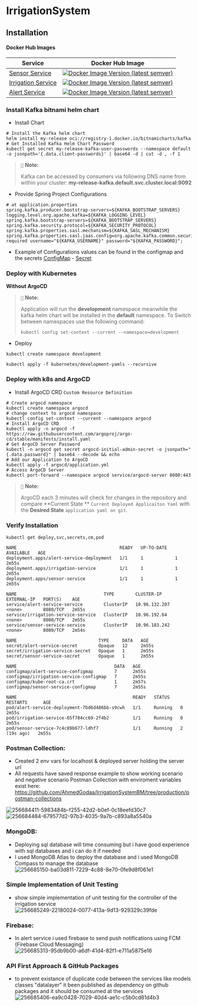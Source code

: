 # IrrigationSystem

## Installation

#### Docker Hub Images

| Service            | Docker Hub Image                                                                                                                                                                     |
|--------------------|--------------------------------------------------------------------------------------------------------------------------------------------------------------------------------------|
| [Sensor Service](https://hub.docker.com/r/ahmedgodaa/sensor-service) | [![Docker Image Version (latest semver)](https://img.shields.io/docker/v/ahmedgodaa/sensor-service?sort=semver)](https://hub.docker.com/repository/docker/ahmedgodaa/sensor-service) |
| [Irrigation Service](https://hub.docker.com/r/ahmedgodaa/irrigation-service) | [![Docker Image Version (latest semver)](https://img.shields.io/docker/v/ahmedgodaa/irrigation-service?sort=semver)](https://hub.docker.com/repository/docker/ahmedgodaa/irrigation-service) |
| [Alert Service](https://hub.docker.com/r/ahmedgodaa/alert-service) | [![Docker Image Version (latest semver)](https://img.shields.io/docker/v/ahmedgodaa/alert-service?sort=semver)](https://hub.docker.com/repository/docker/ahmedgodaa/alert-service) |

### Install Kafka bitnami helm chart

- Install Chart

```shell
# Install the Kafka helm chart
helm install my-release oci://registry-1.docker.io/bitnamicharts/kafka
# Get Installed Kafka Helm Chart Password
kubectl get secret my-release-kafka-user-passwords --namespace default -o jsonpath='{.data.client-passwords}' | base64 -d | cut -d , -f 1
``` 

> `📝` **Note:**
>
> Kafka can be accessed by consumers via following DNS name from within your cluster:
> **my-release-kafka.default.svc.cluster.local:9092**

- Provide Spring Project Configurations

```text
# at application.properties
spring.kafka.producer.bootstrap-servers=${KAFKA_BOOTSTRAP_SERVERS}
logging.level.org.apache.kafka=${KAFKA_LOGGING_LEVEL}
spring.kafka.bootstrap-servers=${KAFKA_BOOTSTRAP_SERVERS}
spring.kafka.security.protocol=${KAFKA_SECURITY_PROTOCOL}
spring.kafka.properties.sasl.mechanism=${KAFKA_SASL_MECHANISM}
spring.kafka.properties.sasl.jaas.config=org.apache.kafka.common.security.scram.ScramLoginModule required username="${KAFKA_USERNAME}" password="${KAFKA_PASSWORD}";
```

- Example of Configurations values can be found in the configmap and the
  secrets [ConfigMap](kubernetes/development/sensor-service/sensor-service-configmap.yml) - [Secret](kubernetes/development/sensor-service/sensor-service-secret.yml)

### Deploy with Kubernetes

**Without ArgoCD**
> `📝` **Note:**
>
> Application will run the **development** namespace meanwhile the kafka helm chart will be installed in the **default**
> namespace.
> To Switch between namespaces use the following command:
> ```shell
> kubectl config set-context --current --namespace=development
> ```

- Deploy

```shell
kubectl create namespace development

kubectl apply -f kubernetes/development-yamls --recursive
```

### Deploy with k8s and ArgoCD

- Install ArgoCD CRD `Custom Resource Definition`

```shell
# Create argocd namespace
kubectl create namespace argocd
# change context to argocd namespace
kubectl config set-context --current --namespace argocd
# Install ArgoCD CRD
kubectl apply -n argocd -f https://raw.githubusercontent.com/argoproj/argo-cd/stable/manifests/install.yaml
# Get ArgoCD Server Password
kubectl -n argocd get secret argocd-initial-admin-secret -o jsonpath="{.data.password}" | base64 --decode && echo
# Add our Application to ArgoCD
kubectl apply -f argocd/application.yml
# Access ArgoCD Server
kubectl port-forward --namespace argocd service/argocd-server 8080:443
```

> `📝` **Note:**
>
> ArgoCD each 3 minutes will check for changes in the repository and compare **Current State
** `Current Deployed Applicaiton Yaml` with the **Desired State** `application yaml on git`.

### Verify Installation

```shell
kubectl get deploy,svc,secrets,cm,pod
```

```text
NAME                                       READY   UP-TO-DATE   AVAILABLE   AGE
deployment.apps/alert-service-deployment   1/1     1            1           2m55s
deployment.apps/irrigation-service         1/1     1            1           2m55s
deployment.apps/sensor-service             1/1     1            1           2m55s

NAME                                 TYPE        CLUSTER-IP      EXTERNAL-IP   PORT(S)    AGE
service/alert-service-service        ClusterIP   10.96.132.207   <none>        8080/TCP   2m55s
service/irrigation-service-service   ClusterIP   10.96.192.64    <none>        8080/TCP   2m55s
service/sensor-service-service       ClusterIP   10.96.183.242   <none>        8080/TCP   2m54s

NAME                               TYPE     DATA   AGE
secret/alert-service-secret        Opaque   12     2m55s
secret/irrigation-service-secret   Opaque   1      2m55s
secret/sensor-service-secret       Opaque   1      2m55s

NAME                                     DATA   AGE
configmap/alert-service-configmap        7      2m55s
configmap/irrigation-service-configmap   7      2m55s
configmap/kube-root-ca.crt               1      2m57s
configmap/sensor-service-configmap       7      2m55s

NAME                                            READY   STATUS    RESTARTS      AGE
pod/alert-service-deployment-7bd6d486bb-s9cwh   1/1     Running   0             2m55s
pod/irrigation-service-65f784cc69-2f4b2         1/1     Running   0             2m55s
pod/sensor-service-7c4c89b677-ldhf7             1/1     Running   2 (19s ago)   2m55s
```

### Postman Collection:

- Created 2 env vars for localhost & deployed server holding the server url
- All requests have saved response example to show working scenario and negative scenario
  Postman Collection with enviroment variables exist
  here: https://github.com/AhmedGodaa/IrrigationSystemBM/tree/production/postman-collections

![256684411-5983484b-f255-42d2-b0ef-0c18eefd30c7](https://github.com/AhmedGodaa/IrrigationSystemBM/assets/73083104/dbabbc72-3f4d-49a8-8533-d1b0e9a8c25b)
![256684484-679577d2-97b3-4035-9a7b-c893a8a5540a](https://github.com/AhmedGodaa/IrrigationSystemBM/assets/73083104/f71c197b-28ce-49ea-8126-8766f95ec9c1)

### MongoDB:

- Deploying sql database will time consuming but i have good experience with sql databases and i can do it if needed
- I used MongoDB Atlas to deploy the database and i used MongoDB Compass to manage the database
  ![256685150-ba03d811-7229-4c88-8e70-0fe9d8f061e1](https://github.com/AhmedGodaa/IrrigationSystemBM/assets/73083104/e45d59b6-ba67-4c56-901b-a260f289c832)

### Simple Implementation of Unit Testing

- show simple implementation of unit testing for the controller of the irrigation service
  ![256685249-22180024-0077-413a-9d13-929329c39fde](https://github.com/AhmedGodaa/IrrigationSystemBM/assets/73083104/6e344bf6-9ad2-4b0a-97ca-0d534b3d90ea)

### Firebase:

- In alert service i used firebase to send push notifications using FCM (Firebase Cloud Messaging)
  ![256685313-95db9b00-a6df-41d4-82f1-e711a5875e16](https://github.com/AhmedGodaa/IrrigationSystemBM/assets/73083104/dc954f9d-3826-4d54-8094-e577af4f7b3e)

### API First Approach & GitHub Packages

- to prevent existance of duplicate code between the services like models classes "datalayer" it been published as
  dependency on github packages and it should be consumed at the services
  ![256685406-ea9c0428-7029-40d4-ae1c-c5b0cd81d4b3](https://github.com/AhmedGodaa/IrrigationSystemBM/assets/73083104/41fbcca2-5227-43eb-b72d-c714ec442a33)




